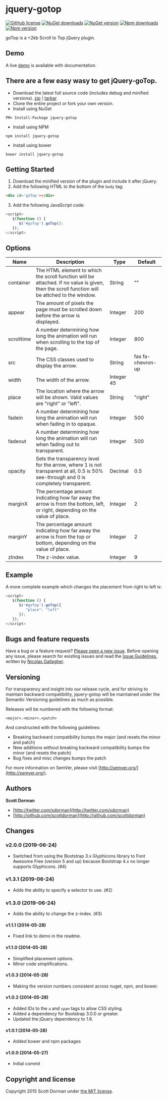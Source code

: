 # jquery-gotop 
[![GitHub license](https://img.shields.io/github/license/scottdorman/jquery-gotop.svg)](https://github.com/scottdorman/jquery-gotop/blob/master/LICENSE) [![NuGet downloads](https://img.shields.io/nuget/dt/jquery-gotop.svg)](http://www.nuget.org/packages/jquery-gotop) [![NuGet version](https://img.shields.io/nuget/v/jquery-gotop.svg)](http://www.nuget.org/packages/jquery-gotop) [![Npm downloads](https://img.shields.io/npm/dm/jquery-gotop.svg?label=npm)](http://www.nuget.org/packages/jquery-gotop) [![Npm version](https://img.shields.io/npm/v/jquery-gotop.svg)](http://www.nuget.org/packages/jquery-gotop)

goTop is a &lt;2kb Scroll to Top jQuery plugin.

## Demo
A live [demo](http://scottdorman.github.io/jquery-gotop) is available with documentation.

## There are a few easy wasy to get jQuery-goTop.
* Download the latest full source code (includes debug and minified versions). [zip](https://github.com/scottdorman/jquery-gotop/zipball/master) | [tarbar](https://github.com/scottdorman/jquery-gotop/tarball/master)
* Clone the entire project or fork your own version.
* Install using NuGet
```
PM> Install-Package jquery-gotop
```
* Install using NPM
```
npm install jquery-gotop
```
* Install using bower
```
bower install jquery-gotop
```

## Getting Started
1. Download the minified version of the plugin and include it after jQuery.
2. Add the following HTML to the bottom of the `body` tag:
```html
<div id='goTop'></div>
```
3. Add the following JavaScript code:
```js
<script>
   $(function () {
      $('#goTop').goTop();
   });
</script>
```

## Options
| Name | Description | Type | Default |
| ---- | ----------- | ---- | ------- |
| container | The HTML element to which the scroll function will be attached. If no value is given, then the scroll function will be attched to the window. | String | "" |
| appear | The amount of pixels the page must be scrolled down before the arrow is displayed. | Integer | 200 |
| scrolltime | A number determining how long the animation will run when scrolling to the top of the page. | Integer | 800 |
| src | The CSS classes used to display the arrow. | String | fas fa-chevron-up |
| width | The width of the arrow. | Integer	45 |
| place | The location where the arrow will be shown. Valid values are "right" or "left". | String | "right" |
| fadein | A number determining how long the animation will run when fading in to opaque. | Integer | 500 |
| fadeout | A number determining how long the animation will run when fading out to transparent. | Integer | 500 |
| opacity | Sets the transparency level for the arrow, where 1 is not transparent at all, 0.5 is 50% see-through and 0 is completely transparent. | Decimal | 0.5 |
| marginX | The percentage amount indicating how far away the arrow is from the bottom, left, or right, depending on the value of place. | Integer | 2 |
| marginY | The percentage amount indicating how far away the arrow is from the top or bottom, depending on the value of place. | Integer | 2 |
| zIndex | The z-index value. | Integer | 9 |

## Example
A more complete example which changes the placement from right to left is:

```js
<script>
   $(function () {
      $('#goTop').goTop({
         "place": "left"
      });
   });
</script>
```

## Bugs and feature requests

Have a bug or a feature request? [Please open a new issue](https://github.com/scottdorman/jquery-gotop/issues).
Before opening any issue, please search for existing issues and read the [Issue Guidelines](https://github.com/necolas/issue-guidelines), written by [Nicolas Gallagher](https://github.com/necolas/).

## Versioning

For transparency and insight into our release cycle, and for striving to maintain backward compatibility, jquery-gotop will be maintained under the Semantic Versioning guidelines as much as possible.

Releases will be numbered with the following format:

`<major>.<minor>.<patch>`

And constructed with the following guidelines:

* Breaking backward compatibility bumps the major (and resets the minor and patch)
* New additions without breaking backward compatibility bumps the minor (and resets the patch)
* Bug fixes and misc changes bumps the patch

For more information on SemVer, please visit [http://semver.org/](http://semver.org/).

## Authors

**Scott Dorman**

+ [http://twitter.com/sdorman](http://twitter.com/sdorman)
+ [http://github.com/scottdorman](http://github.com/scottdorman)

## Changes
### v2.0.0 (2019-06-24)
* Switched from using the Bootstrap 3.x Glyphicons library to Font Awesome Free (version 5 and up) because Bootstrap 4.x no longer supports Glyphicons. (#4)

### v1.3.1 (2019-06-24)
* Adds the ability to specify a selector to use. (#2)

### v1.3.0 (2019-06-24)
* Adds the ability to change the z-index. (#3)

#### v1.1.1 (2014-05-28)
* Fixed link to demo in the readme.

#### v1.1.0 (2014-05-28)
* Simplified placement options.
* Minor code simplifications.

#### v1.0.3 (2014-05-28)
* Making the version numbers consistent across nuget, npm, and bower.

#### v1.0.2 (2014-05-28)
* Added IDs to the `a` and `span` tags to allow CSS styling.
* Added a dependency for Bootstrap 3.0.0 or greater.
* Updated the jQuery dependency to 1.6.

#### v1.0.1 (2014-05-28)
* Added bower and npm packages

#### v1.0.0 (2014-05-27)
* Initial commit

## Copyright and license

Copyright 2015 Scott Dorman under [the MIT license](LICENSE).

